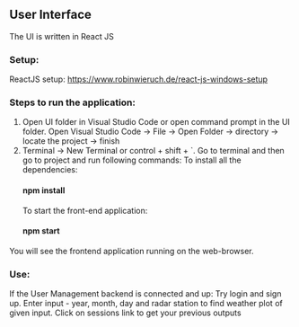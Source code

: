 ## User Interface

The UI is written in React JS

### Setup:
ReactJS setup: https://www.robinwieruch.de/react-js-windows-setup

### Steps to run the application:

1. Open UI folder in Visual Studio Code or open command prompt in the UI folder.
   Open Visual Studio Code -> File -> Open Folder -> directory -> locate the project -> finish
2. Terminal -> New Terminal or control + shift + `. Go to terminal and then go to project and run following commands:
   To install all the dependencies:
   #### npm install 
   To start the front-end application:
   #### npm start

 You will see the frontend application running on the web-browser.
 
### Use:
If the User Management backend is connected and up:
Try login and sign up. 
Enter input - year, month, day and radar station to find weather plot of given input.
Click on sessions link to get your previous outputs


